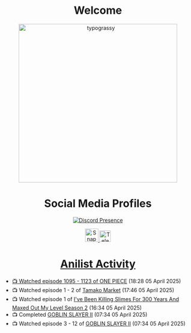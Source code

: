 <div align="center">

# Welcome
<a href="https://github.com/kawarimidoll/typograssy">
    <img alt="typograssy" src="https://typograssy.deno.dev/api?text=%E3%82%88%E3%81%86%E3%81%93%E3%81%9D%E3%81%BF%E3%81%AA%E3%81%95%E3%82%93%20-%20Sheby--&&l0=none&l1=82d9d0&l2=027353&l3=038c4c&l4=01402e&bg=none&frame=none&speed=100&comment=" width="421.99">
</a>

</div>

<div align="center">

# Social Media Profiles

[![Discord Presence](https://lanyard.cnrad.dev/api/612532963938271232)](https://discord.com/users/612532963938271232)


<a href="https://www.snapchat.com/add/a.sheby" title="Snapchat Profile">
    <img src="https://www.freepnglogos.com/uploads/snapchat-logo-png-0.png" width="35" alt="Snapchat Logo" />


<a href="https://t.me/ASheby" title="Telegram Profile">
    <img src="https://www.freepnglogos.com/uploads/telegram-logo-png-0.png" width="30" alt="Telegram Logo" />


</div>

<div align="center">

# Anilist Activity

</div>

<!-- ANILIST_ACTIVITY:start -->

-   📺 Watched episode 1095 - 1123 of [ONE PIECE](https://anilist.co/anime/21) (18:28 05 April 2025)
-   📺 Watched episode 1 - 2 of [Tamako Market](https://anilist.co/anime/16417) (17:46 05 April 2025)
-   📺 Watched episode 1 of [I've Been Killing Slimes For 300 Years And Maxed Out My Level Season 2](https://anilist.co/anime/143337) (16:34 05 April 2025)
-   📺 Completed [GOBLIN SLAYER II](https://anilist.co/anime/129188) (07:34 05 April 2025)
-   📺 Watched episode 3 - 12 of [GOBLIN SLAYER II](https://anilist.co/anime/129188) (07:34 05 April 2025)

<!-- ANILIST_ACTIVITY:end -->
